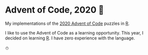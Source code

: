 # Advent of Code, 2020 :christmas_tree:
My implementations of the [2020 Advent of Code] puzzles in [R].

I like to use the Advent of Code as a learning opportunity. This year, I
decided on learning [R]. I have zero experience with the language.

:snowman:

[2020 Advent of Code]: https://adventofcode.com/2020
[R]: https://www.r-project.org/
